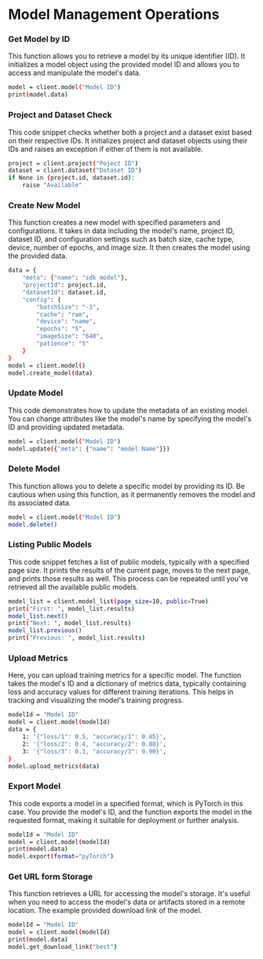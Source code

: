 # Model Management Operations

### Get Model by ID
This function allows you to retrieve a model by its unique identifier (ID). It initializes a model object using the provided model ID and allows you to access and manipulate the model's data.
```sh
model = client.model("Model ID")
print(model.data)
```

### Project and Dataset Check
This code snippet checks whether both a project and a dataset exist based on their respective IDs. It initializes project and dataset objects using their IDs and raises an exception if either of them is not available.
```sh
project = client.project("Poject ID")
dataset = client.dataset("Dataset ID")
if None in (project.id, dataset.id):
    raise "Available"
```
### Create New Model
This function creates a new model with specified parameters and configurations. It takes in data including the model's name, project ID, dataset ID, and configuration settings such as batch size, cache type, device, number of epochs, and image size. It then creates the model using the provided data.
```sh
data = {
    "meta": {"name": "sdk model"},
    "projectId": project.id,
    "datasetId": dataset.id,
    "config": {
        "batchSize": "-1",
        "cache": "ram",
        "device": "name",
        "epochs": "5",
        "imageSize": "640",
        "patience": "5"
    }
}
model = client.model()
model.create_model(data)
```

### Update Model 
This code demonstrates how to update the metadata of an existing model. You can change attributes like the model's name by specifying the model's ID and providing updated metadata.

```sh
model = client.model("Model ID")
model.update({"meta": {"name": "model Name"}})
```

### Delete Model 
This function allows you to delete a specific model by providing its ID. Be cautious when using this function, as it permanently removes the model and its associated data.
```sh
model = client.model("Model ID")
model.delete()
```

### Listing Public Models
This code snippet fetches a list of public models, typically with a specified page size. It prints the results of the current page, moves to the next page, and prints those results as well. This process can be repeated until you've retrieved all the available public models.
```sh
model_list = client.model_list(page_size=10, public=True)
print("First: ", model_list.results)
model_list.next()
print("Next: ", model_list.results)
model_list.previous()
print("Previous: ", model_list.results)
```

### Upload Metrics
Here, you can upload training metrics for a specific model. The function takes the model's ID and a dictionary of metrics data, typically containing loss and accuracy values for different training iterations. This helps in tracking and visualizing the model's training progress.
```sh
modelId = "Model ID"
model = client.model(modelId)
data = {
    1: '{"loss/1": 0.5, "accuracy/1": 0.85}',
    2: '{"loss/2": 0.4, "accuracy/2": 0.88}',
    3: '{"loss/3": 0.3, "accuracy/3": 0.90}',
}
model.upload_metrics(data)
```

### Export Model
This code exports a model in a specified format, which is PyTorch in this case. You provide the model's ID, and the function exports the model in the requested format, making it suitable for deployment or further analysis.
```sh
modelId = "Model ID"
model = client.model(modelId)
print(model.data)
model.export(format="pyTorch")
```

### Get URL form Storage
This function retrieves a URL for accessing the model's storage. It's useful when you need to access the model's data or artifacts stored in a remote location. The example provided download link of the model.
```sh
modelId = "Model ID"
model = client.model(modelId)
print(model.data)
model.get_download_link("best")
```
